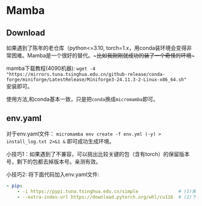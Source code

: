 # Mamba
## Download
如果遇到了陈年的老仓库（python<=3.10, torch=1.x，用conda装环境会变得非常困难。Mamba是一个很好的替代。~~~比如我刚刚就成功的装了一个奇怪的环境~~~

mamba下载教程(4090机器):
```wget -4 "https://mirrors.tuna.tsinghua.edu.cn/github-release/conda-forge/miniforge/LatestRelease/Miniforge3-24.11.3-2-Linux-x86_64.sh" ```
安装即可。

使用方法,和conda基本一致，只是把`conda`换成`micromamba`即可。

## env.yaml
对于env.yaml文件：
```micromamba env create -f env.yml (-y) > install_log.txt 2>&1 &```
即可成功生成环境。

小技巧1：如果遇到了不兼容，可以挑出比较关键的包（含有torch）的保留版本号，剩下的包都去掉版本号。亲测有效。

小技巧2: 将下面代码加入env.yaml文件:

```yaml
- pip:
    - -i https://pypi.tuna.tsinghua.edu.cn/simple               # (1)换清华源加速下载（可以加速）
    - --extra-index-url https://download.pytorch.org/whl/cu116  # (2)下常用的旧版本(记得改cuda编号) ,可以解决很多库旧版本pip无法找到的问题
```